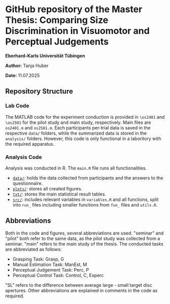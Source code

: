 # GitHub repository of the Master Thesis: Comparing Size Discrimination in Visuomotor and Perceptual Judgements
**Eberhard-Karls Universität Tübingen**

**Author:** Tanja Huber 

**Date:** 11.07.2025

## Repository Structure
### Lab Code
The MATLAB code for the experiment conduction is provided in `\os2401` and `\os2501` for the pilot study and main study, respectively. 
Main files are `os2401.m` and `os2501.m`. 
Each participants per-trial data is saved in the respective `data/` folders, while the summarized data is stored in the `analysis/` folders.
However, this code is only functional in a laboritory with the required apparatus. 

### Analysis Code
Analysis was conducted in R. The `main.R` file runs all functionalities. 

- [`data/`](data): holds the data collected from participants and the answers to the questionnaire.
- [`plots/`](plots): stores all created figures.
- [`txt/`](txt): stores the main statistical result tables.
- [`src/`](src): includes relevant variables in `variables.R` and all functions, split into `run_` files including smaller functions from `fun_` files and `utils.R`.

## Abbreviations
Both in the code and figures, several abbreviations are used. 
"seminar" and "pilot" both refer to the same data, as the pilot study was collected from a seminar. "main" refers to the main study of the thesis.
The conducted tasks are abbreviated as follows:
- Grasping Task: Grasp, G
- Manual Estimation Task: ManEst, M
- Perceptual Judgement Task: Perc, P
- Perceptual Control Task: Control, C, Experc

"SL" refers to the difference between average large - small target disc apertures.
Other abbreviations are explained in comments in the code as required.

